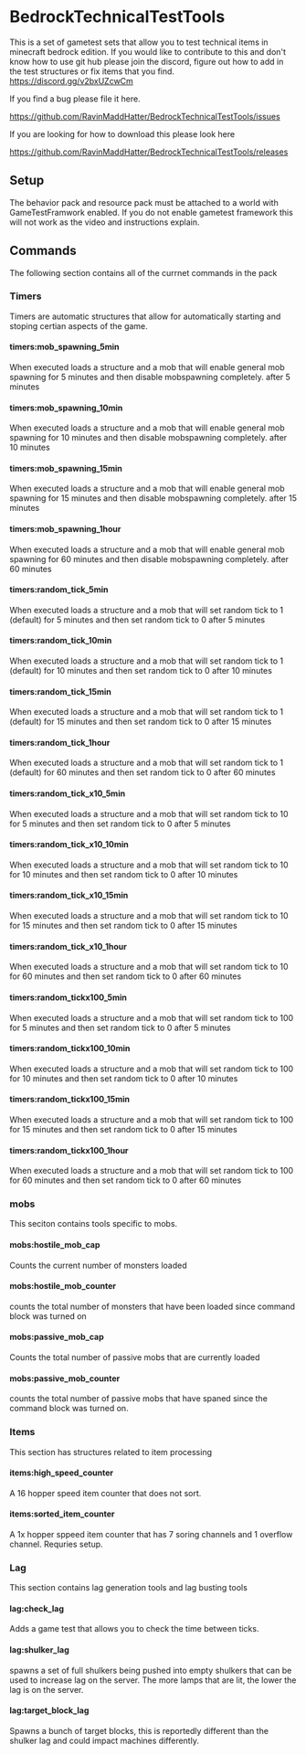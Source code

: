 # BedrockTechnicalTestTools
This is a set of gametest sets that allow you to test technical items in minecraft bedrock edition. If you would like to contribute to this and don't know how to use git hub please join the discord, figure out how to add in the test structures or fix items that you find.
https://discord.gg/v2bxUZcwCm

If you find a bug please file it here.

https://github.com/RavinMaddHatter/BedrockTechnicalTestTools/issues

If you are looking for how to download this please look here

https://github.com/RavinMaddHatter/BedrockTechnicalTestTools/releases

## Setup
The behavior pack and resource pack must be attached to a world with GameTestFramwork enabled. If you do not enable gametest framework this will not work as the video and instructions explain. 

## Commands
The following section contains all of the currnet commands in the pack
### Timers
Timers are automatic structures that allow for automatically starting and stoping certian aspects of the game.

#### timers:mob_spawning_5min
When executed loads a structure and a mob that will enable general mob spawning for 5 minutes and then disable mobspawning completely. after 5 minutes 

#### timers:mob_spawning_10min
When executed loads a structure and a mob that will enable general mob spawning for 10 minutes and then disable mobspawning completely. after 10 minutes 

#### timers:mob_spawning_15min
When executed loads a structure and a mob that will enable general mob spawning for 15 minutes and then disable mobspawning completely. after 15 minutes 

#### timers:mob_spawning_1hour
When executed loads a structure and a mob that will enable general mob spawning for 60 minutes and then disable mobspawning completely. after 60 minutes 

#### timers:random_tick_5min
When executed loads a structure and a mob that will set random tick to 1 (default) for 5 minutes and then set random tick to 0 after 5 minutes 

#### timers:random_tick_10min
When executed loads a structure and a mob that will set random tick to 1 (default) for 10 minutes and then set random tick to 0 after 10 minutes 

#### timers:random_tick_15min
When executed loads a structure and a mob that will set random tick to 1 (default) for 15 minutes and then set random tick to 0 after 15 minutes 

#### timers:random_tick_1hour
When executed loads a structure and a mob that will set random tick to 1 (default) for 60 minutes and then set random tick to 0 after 60 minutes 

#### timers:random_tick_x10_5min
When executed loads a structure and a mob that will set random tick to 10  for 5 minutes and then set random tick to 0 after 5 minutes 

#### timers:random_tick_x10_10min
When executed loads a structure and a mob that will set random tick to 10 for 10 minutes and then set random tick to 0 after 10 minutes 

#### timers:random_tick_x10_15min
When executed loads a structure and a mob that will set random tick to 10 for 15 minutes and then set random tick to 0 after 15 minutes 

#### timers:random_tick_x10_1hour
When executed loads a structure and a mob that will set random tick to 10 for 60 minutes and then set random tick to 0 after 60 minutes 

#### timers:random_tickx100_5min
When executed loads a structure and a mob that will set random tick to 100  for 5 minutes and then set random tick to 0 after 5 minutes 

#### timers:random_tickx100_10min
When executed loads a structure and a mob that will set random tick to 100 for 10 minutes and then set random tick to 0 after 10 minutes 

#### timers:random_tickx100_15min
When executed loads a structure and a mob that will set random tick to 100 for 15 minutes and then set random tick to 0 after 15 minutes 

#### timers:random_tickx100_1hour
When executed loads a structure and a mob that will set random tick to 100 for 60 minutes and then set random tick to 0 after 60 minutes 

### mobs
This seciton contains tools specific to mobs.
#### mobs:hostile_mob_cap
Counts the current number of monsters loaded

#### mobs:hostile_mob_counter
counts the total number of monsters that have been loaded since command block was turned on

#### mobs:passive_mob_cap
Counts the total number of passive mobs that are currently loaded

#### mobs:passive_mob_counter
counts the total number of passive mobs that have spaned since the command block was turned on.

### Items
This section has structures related to item processing

#### items:high_speed_counter
A 16 hopper speed item counter that does not sort.

#### items:sorted_item_counter
A 1x hopper sppeed item counter that has 7 soring channels and 1 overflow channel. Requries setup.

### Lag
This section contains lag generation tools and lag busting tools

#### lag:check_lag
Adds a game test that allows you to check the time between ticks. 

#### lag:shulker_lag
spawns a set of full shulkers being pushed into empty shulkers that can be used to increase lag on the server. The more lamps that are lit, the lower the lag is on the server.

#### lag:target_block_lag
Spawns a bunch of target blocks, this is reportedly different than the shulker lag and could impact machines differently.
